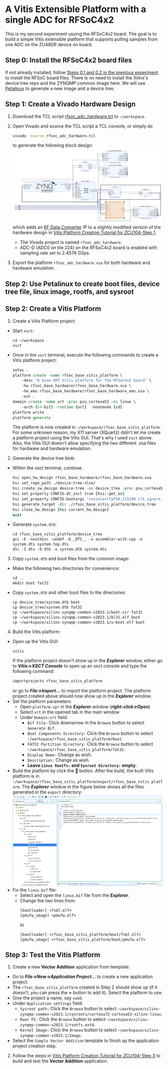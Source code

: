 # A Vitis Extensible Platform with a single ADC for RFSoC4x2 
This is my second experiment usying the RFSoC4x2 board. The goal is to build a simple Vitis extensible platform that supports pulling samples from one ADC on the ZU48DR device on board.

## Step 0: Install the RFSoC4x2 board files
If not already installed, follow [Steps 0.1 and 0.2 in the previous experiment](./vitis_base_platform.md#step-0-install-the-rfsoc4x2-board-files-and-xilinxs-repos) to install the RFSoC board files. There is no need to install the Xilinx's device tree repo and the ZYNQMP common image here. We will use [Petalinux](https://www.xilinx.com/products/design-tools/embedded-software/petalinux-sdk.html#tools) to generate a new image and a device tree. 

## Step 1: Create a Vivado Hardware Design
1. Download the TCL script [rfsoc_adc_hardware.tcl](src/vitis_adc_platform/rfsoc_adc_hardware.tcl) to `~/workspace`.
2. Open Vivado and source the TCL script a TCL console, or simply do
   ```bash
   vivado -source rfsoc_adc_hardware.tcl
   ```
   to generate the following block design:
   ![hardware design](Figures/block_design_adc_platform.png)
   which adds an [RF Data Converter](https://www.xilinx.com/products/intellectual-property/rf-data-converter.html#overview) IP to a slightly modified version of the hardware design in [Vitis Platform Creation Tutorial for
ZCU104-Step 1](https://github.com/Xilinx/Vitis-Tutorials/blob/2023.1/Vitis_Platform_Creation/Design_Tutorials/02-Edge-AI-ZCU104/step1.md).
   - The Vivado project is named `rfsoc_adc_hardware`.
   - ADC-D (ADC0 on tile 224) on the RFSoC4x2 board is enabled with sampling rate set to 2.4576 GSps.

3. Export the platform `rfsoc_adc_hardware.xsa` for both hardware and hardware emulation. 

## Step 2: Use Petalinux to create boot files, device tree file, linux image, rootfs, and sysroot

## Step 2: Create a Vitis Platform 
1. Create a Vitis Platform project:
 - Start `xsct`:
   ```shell
   cd ~/workspace
   xsct
   ```
 - Once in the `xsct` terminal, execute the following commands to create a Vitis platform project:
   ```tcl
   setws .
   platform create -name rfsoc_base_vitis_platform \
       -desc "A base-XRT Vitis platform for the RFSoC4x2 board" \
       -hw rfsoc_base_hardware/rfsoc_base_hardware.xsa \
       -hw_emu rfsoc_base_hardware/rfsoc_base_hardware_emu.xsa \
       -out .
   domain create -name xrt -proc psu_cortexa53 -os linux \
       -arch {64-bit} -runtime {ocl}  -bootmode {sd}
   platform write
   platform generate
   ```
   The platform is now created in `~/workspace/rfsoc_base_vitis_platform`.
   For some unknown reason, my X11 server (XQuartz) didn't let me create a platform project using the Vitis GUI.
   That's why I used `xsct` above. Also, the Vitis GUI doesn't allow specifying the two different .xsa files for
   hardware and hardware emulation.

2. Generate the device tree blob:
 - Within the xsct terminal, continue
   ```tcl
   hsi open_hw_design rfsoc_base_hardware/rfsoc_base_hardware.xsa
   hsi set_repo_path ./device-tree-xlnx/
   hsi create_sw_design device-tree -os device_tree -proc psu_cortexa53_0
   hsi set_property CONFIG.dt_zocl true [hsi::get_os]
   hsi set_property CONFIG.bootargs "console=ttyPS0,115200 clk_ignore_unused root=/dev/mmcblk0p2 rw" [hsi::get_os]
   hsi generate_target -dir ./rfsoc_base_vitis_platform/device_tree
   hsi close_hw_design [hsi current_hw_design]
   exit
   ```
 - Generate `system.dtb`:
   ```shell
   cd rfsoc_base_vitis_platform/device_tree
   gcc -E -nostdinc -undef -D__DTS__ -x assembler-with-cpp -o system.dts system-top.dts
   dtc -I dts -O dtb -o system.dtb system.dts
   ```

3. Copy `system.dtb` and boot files from the common image:
 - Make the following two directories for convenience:
   ```shell
   cd ..
   mkdir boot fat32
   ```
 - Copy `system.dtb` and other boot files to the directories:
   ```shell
   cp device_tree/system.dtb boot
   cp device_tree/system.dtb fat32
   cp ~/workspace/xilinx-zynqmp-common-v2023.1/boot.scr fat32
   cp ~/workspace/xilinx-zynqmp-common-v2023.1/bl31.elf boot
   cp ~/workspace/xilinx-zynqmp-common-v2023.1/u-boot.elf boot
   ```
   
4. Build the Vitis platform:  
 - Open up the Vitis GUI:
   ```shell
   vitis
   ```
   If the platform project doesn't show up in the **<em>Explorer</em>** window,
   either go to **<em>Vitis->XSCT Console</em>** to open up
   an xsct console and type the following command:
   ```tcl
   importprojects rfsoc_base_vitis_platform
   ```
   or go to **<em>File->Import...</em>** to import the platform project.
   The platform project created above should now show up in the **<em>Explorer</em>** window.
 - Set the platform parameters:
   - Open `platform.spr` in the **<em>Explorer</em>** window (**<em>right-click->Open</em>**)
   - Select `xrt` in the opened tab in the main window
   - Under `Domain:xrt` field:
     - `Bif File:` Click downarrow in the `Browse` button to select `Generate Bif`.
     - `Boot Components Directory:` Click the `Browse` button to select `~/workspace/rfsoc_base_vitis_platform/boot`.
     - `FAT32 Partition Directory:` Click the `Browse` button to select `~/workspace/rfsoc_base_vitis_platform/fat32`.
     - `Display Name:` Change as wish.
     - `Description:` Change as wish.
     - **Leave `Linux Rootfs:` and `Sysroot Directory:` empty**.
 - Build the platform by click the :hammer: button.
   After the build, the built Vitis platform is in `~/workspace/rfsoc_base_vitis_platform/export/rfsoc_base_vitis_platform`.
   The **<em>Explorer</em>** window in the figure below shows all the files generated in the `export` directory:
   ![export](Figures/vitis_base_platform_fig1.png)
 - Fix the `linux.bif` file:
   - Select and open the `linux.bif` file from the **<em>Explorer</em>**.
   - Change the two lines from:
     ```
     [bootloader] <fsbl.elf>
     [pmufw_image] <pmufw.elf>
     ```
     to
     ```
     [bootloader] <rfsoc_base_vitis_platform/boot/fsbl.elf>
     [pmufw_image] <rfsoc_base_vitis_platform/boot/pmufw.elf>
     ```

## Step 3: Test the Vitis Platform
1. Create a new **Vector Addition** application from template:
 - Go to **<em>File->New->Application Project...</em>** to create a new application project.
 - The `rfsoc_base_vitis_platform` created in Step 2 should show up (if it doesn't, you can press the **+** button to add it).
   Select the platform to use.
 - Give the project a name, say `vadd`.
 - Under `Application settings` field:
   - `Sysroot path:` Click the `Browse` button to select `~/workspace/xilinx-zynqmp-common-v2023.1/sysroots/cortexa72-cortexa53-xilinx-linux`.
   - `Root FS:` Click the `Browse` button to select `~/workspace/xilinx-zynqmp-common-v2023.1/rootfs.ext4`.
   - `Kernel Image:` Click the `Browse` button to select `~/workspace/xilinx-zynqmp-common-v2023.1/Image`.
 - Select the `Simple Vector Addition` template to finish up the application project creation step.
  
2. Follow the steps in [Vitis Platform Creation Tutorial
for
ZCU104-Step 3](https://github.com/Xilinx/Vitis-Tutorials/blob/2023.1/Vitis_Platform_Creation/Design_Tutorials/02-Edge-AI-ZCU104/step3.md) to build and test the **Vector Addition** application.
